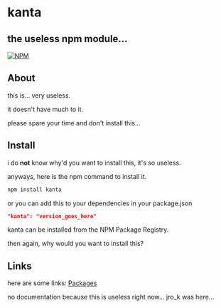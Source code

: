# kanta
## the useless npm module...


[![NPM](https://nodei.co/npm/kanta.png?downloads=true&downloadRank=true&stars=true)](https://nodei.co/npm/kanta/)
                                                                               



## About
this is... very useless.

it doesn't have much to it.

please spare your time and don't install this...

## Install

i do **not** know why'd you want to install this, it's so useless.

anyways, here is the npm command to install it.

```sh
npm install kanta
```
or you can add this to your dependencies in your package.json

```json
"kanta": "version_goes_here"
```


kanta can be installed from the NPM Package Registry.

then again, why would you want to install this?


## Links
here are some links:
[Packages](https://github.com/jr-ok/kanta/packages)


no documentation because this is useless right now...
jro_k was here...
